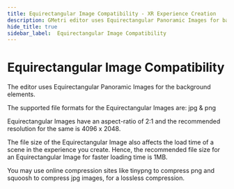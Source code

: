 ```yaml
---
title: Equirectangular Image Compatibility - XR Experience Creation
description: GMetri editor uses Equirectangular Panoramic Images for background element. Supported file formats- jpg & png. Content Guidelines for Equirectangular Image Compatibility on GMetri Documentation.
hide_title: true
sidebar_label:  Equirectangular Image Compatibility
---
```


# Equirectangular Image Compatibility

The editor uses Equirectangular Panoramic Images for the background elements. 

The supported file formats for the Equirectangular Images are: jpg & png

Equirectangular Images have an aspect-ratio of 2:1 and the recommended resolution for the same is 4096 x 2048.

The file size of the Equirectangular Image also affects the load time of a scene in the experience you create. Hence, the recommended file size for an Equirectangular Image for faster loading time is 1MB.

You may use online compression sites like tinypng to compress png and squoosh to compress jpg images, for a lossless compression.